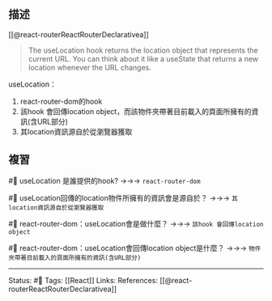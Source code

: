 ## 描述
[[@react-routerReactRouterDeclarativea]]
> The useLocation hook returns the location object that represents the current URL. You can think about it like a useState that returns a new location whenever the URL changes.

useLocation：
1. react-router-dom的hook
2. 該hook 會回傳location object，而該物件夾帶著目前載入的頁面所擁有的資訊(含URL部分)
3. 其location資訊源自於從瀏覽器獲取


## 複習

#🧠 useLocation 是誰提供的hook? ->->-> `react-router-dom`
<!--SR:!2023-03-11,72,250-->

#🧠 useLocation回傳的location物件所擁有的資訊會是源自於？ ->->-> `其location資訊源自於從瀏覽器獲取`
<!--SR:!2023-03-29,78,250-->

#🧠 react-router-dom：useLocation會是做什麼？ ->->-> `該hook 會回傳location object`
<!--SR:!2023-08-25,175,250-->

#🧠 react-router-dom：useLocation會回傳location object是什麼？ ->->-> `物件夾帶著目前載入的頁面所擁有的資訊(含URL部分)`
<!--SR:!2023-04-12,38,230-->



---
Status:  #🌱 
Tags:
[[React]]
Links:
References:
[[@react-routerReactRouterDeclarativea]]